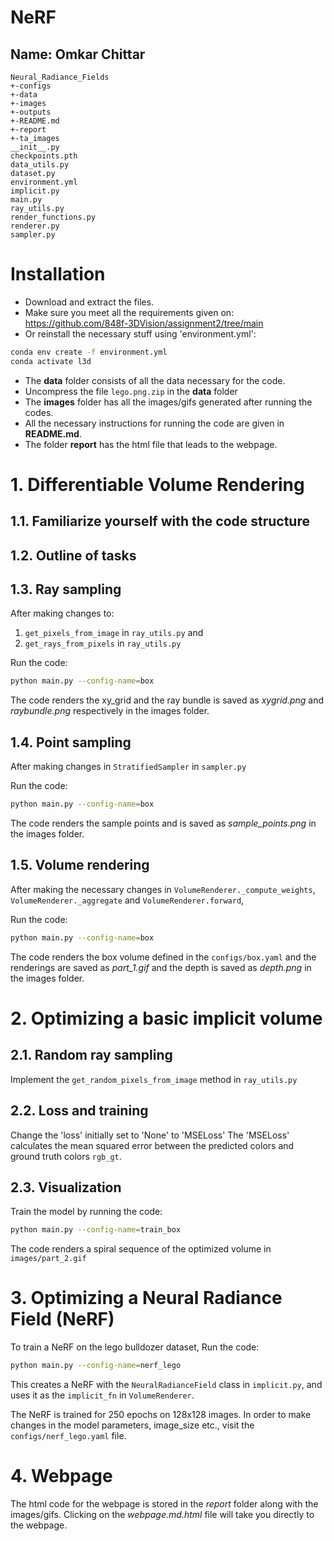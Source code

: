 NeRF
========================
**Name: Omkar Chittar**  
------------------------
```
Neural_Radiance_Fields
+-configs
+-data
+-images
+-outputs
+-README.md
+-report
+-ta_images
__init__.py
checkpoints.pth
data_utils.py
dataset.py
environment.yml
implicit.py
main.py
ray_utils.py
render_functions.py
renderer.py
sampler.py

```

# **Installation**

- Download and extract the files.
- Make sure you meet all the requirements given on: https://github.com/848f-3DVision/assignment2/tree/main
- Or reinstall the necessary stuff using 'environment.yml':
```bash
conda env create -f environment.yml
conda activate l3d
```
- The **data** folder consists of all the data necessary for the code.
- Uncompress the file `lego.png.zip` in the **data** folder
- The **images** folder has all the images/gifs generated after running the codes.
- All the necessary instructions for running the code are given in **README.md**.
- The folder **report** has the html file that leads to the webpage.


# **1. Differentiable Volume Rendering**
## **1.1. Familiarize yourself with the code structure**
## **1.2. Outline of tasks**
## **1.3. Ray sampling**
After making changes to:
1. `get_pixels_from_image` in `ray_utils.py` and
2. `get_rays_from_pixels` in `ray_utils.py`

Run the code:  
```bash
python main.py --config-name=box
```
The code renders the xy_grid and the ray bundle is saved as *xygrid.png* and *raybundle.png* respectively in the images folder. 

## **1.4. Point sampling**
After making changes in `StratifiedSampler` in `sampler.py`

Run the code:  
```bash
python main.py --config-name=box
```
The code renders the sample points and is saved as *sample_points.png* in the images folder. 

## **1.5. Volume rendering**
After making the necessary changes in `VolumeRenderer._compute_weights`, `VolumeRenderer._aggregate` and `VolumeRenderer.forward`,

Run the code:  
```bash
python main.py --config-name=box
```
The code renders the box volume defined in the `configs/box.yaml` and the renderings are saved as *part_1.gif* and the depth is saved as *depth.png* in the images folder. 

# **2. Optimizing a basic implicit volume**
## **2.1. Random ray sampling**
Implement the `get_random_pixels_from_image` method in `ray_utils.py`

## **2.2. Loss and training**
Change the 'loss' initially set to 'None' to 'MSELoss'
The 'MSELoss' calculates the mean squared error between the predicted colors and ground truth colors `rgb_gt`.

## **2.3. Visualization**
Train the model by running the code:
```bash
python main.py --config-name=train_box
```
The code renders a spiral sequence of the optimized volume in `images/part_2.gif`

# **3. Optimizing a Neural Radiance Field (NeRF)**
To train a NeRF on the lego bulldozer dataset, 
Run the code:

```bash
python main.py --config-name=nerf_lego
```

This creates a NeRF with the `NeuralRadianceField` class in `implicit.py`, and uses it as the `implicit_fn` in `VolumeRenderer`. 

The NeRF is trained for 250 epochs on 128x128 images.
In order to make changes in the model parameters, image_size etc., visit the `configs/nerf_lego.yaml` file.

# **4. Webpage**
The html code for the webpage is stored in the *report* folder along with the images/gifs.
Clicking on the *webpage.md.html* file will take you directly to the webpage.




